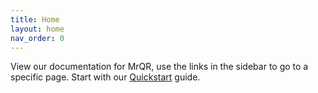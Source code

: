 ```yaml
---
title: Home
layout: home
nav_order: 0
---
```


View our documentation for MrQR, use the links in the sidebar to go to a specific page. Start with our [Quickstart](/quickstart.html) guide.
